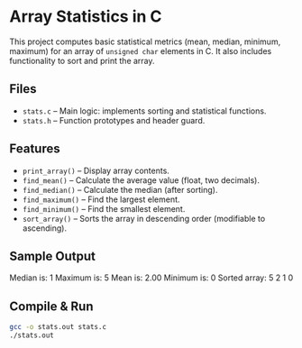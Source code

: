 # Array Statistics in C

This project computes basic statistical metrics (mean, median, minimum, maximum) for an array of `unsigned char` elements in C. It also includes functionality to sort and print the array.

## Files

- `stats.c` – Main logic: implements sorting and statistical functions.
- `stats.h` – Function prototypes and header guard.

## Features

- `print_array()` – Display array contents.
- `find_mean()` – Calculate the average value (float, two decimals).
- `find_median()` – Calculate the median (after sorting).
- `find_maximum()` – Find the largest element.
- `find_minimum()` – Find the smallest element.
- `sort_array()` – Sorts the array in descending order (modifiable to ascending).

## Sample Output

Median is: 1
Maximum is: 5
Mean is: 2.00
Minimum is: 0
Sorted array: 5 2 1 0

## Compile & Run

```bash
gcc -o stats.out stats.c
./stats.out
```



